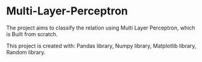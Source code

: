 # Multi-Layer-Perceptron

The project aims to classify the relation using Multi Layer Perceptron, which is Built from scratch. 

This project is created with:
Pandas library,
Numpy library,
Matplotlib library,
Random library.
